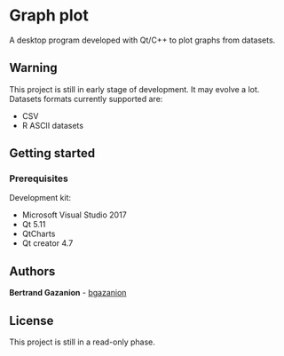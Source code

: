 # Graph plot

A desktop program developed with Qt/C++ to plot graphs from datasets.

## Warning

This project is still in early stage of development. It may evolve a lot.
Datasets formats currently supported are:
* CSV
* R ASCII datasets

## Getting started

### Prerequisites

Development kit:

* Microsoft Visual Studio 2017
* Qt 5.11
* QtCharts
* Qt creator 4.7

## Authors

**Bertrand Gazanion** - [bgazanion](https://github.com/bgazanion)

## License

This project is still in a read-only phase.